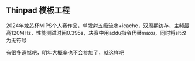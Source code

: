 Thinpad 模板工程
----------------

2024年龙芯杯MIPS个人赛作品，单发射五级流水+icache，双周期访存，主频最高120MHz，性能测试时间0.395s，决赛中用addu指令代替maxu，同时将slt改为无符号

有很多遗憾吧，明年大概率也不会参加了，就这样吧
